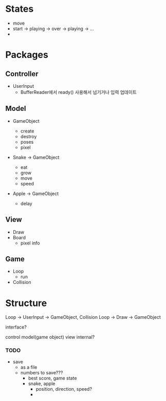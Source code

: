# States
- move
- start -> playing -> over -> playing -> ...
- 

# Packages
## Controller
- UserInput
  - BufferReader에서 ready() 사용해서 넘기거나 입력 업데이트

## Model
- GameObject
  - create
  - destroy
  - poses
  - pixel
 
- Snake -> GameObject
  - eat
  - grow
  - move
  - speed
 
- Apple -> GameObject
  - delay

## View
- Draw
- Board
  - pixel info

## Game
- Loop
  - run
- Collision

# Structure
Loop -> UserInput -> GameObject, Collision
Loop -> Draw -> GameObject

interface?

control
model(game object)
view
internal?

### TODO
- save
  - as a file
  - numbers to save???
    - best score, game state
    - snake, apple
      - position, direction, speed?
      - 